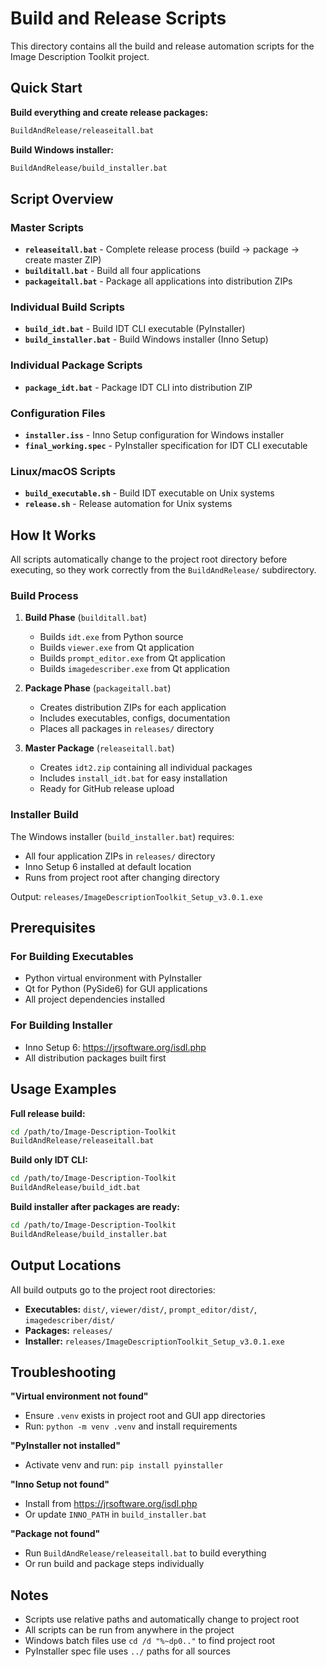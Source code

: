 # Build and Release Scripts

This directory contains all the build and release automation scripts for the Image Description Toolkit project.

## Quick Start

**Build everything and create release packages:**
```bash
BuildAndRelease/releaseitall.bat
```

**Build Windows installer:**
```bash
BuildAndRelease/build_installer.bat
```

## Script Overview

### Master Scripts

- **`releaseitall.bat`** - Complete release process (build → package → create master ZIP)
- **`builditall.bat`** - Build all four applications
- **`packageitall.bat`** - Package all applications into distribution ZIPs

### Individual Build Scripts

- **`build_idt.bat`** - Build IDT CLI executable (PyInstaller)
- **`build_installer.bat`** - Build Windows installer (Inno Setup)

### Individual Package Scripts

- **`package_idt.bat`** - Package IDT CLI into distribution ZIP

### Configuration Files

- **`installer.iss`** - Inno Setup configuration for Windows installer
- **`final_working.spec`** - PyInstaller specification for IDT CLI executable

### Linux/macOS Scripts

- **`build_executable.sh`** - Build IDT executable on Unix systems
- **`release.sh`** - Release automation for Unix systems

## How It Works

All scripts automatically change to the project root directory before executing, so they work correctly from the `BuildAndRelease/` subdirectory.

### Build Process

1. **Build Phase** (`builditall.bat`)
   - Builds `idt.exe` from Python source
   - Builds `viewer.exe` from Qt application
   - Builds `prompt_editor.exe` from Qt application
   - Builds `imagedescriber.exe` from Qt application

2. **Package Phase** (`packageitall.bat`)
   - Creates distribution ZIPs for each application
   - Includes executables, configs, documentation
   - Places all packages in `releases/` directory

3. **Master Package** (`releaseitall.bat`)
   - Creates `idt2.zip` containing all individual packages
   - Includes `install_idt.bat` for easy installation
   - Ready for GitHub release upload

### Installer Build

The Windows installer (`build_installer.bat`) requires:
- All four application ZIPs in `releases/` directory
- Inno Setup 6 installed at default location
- Runs from project root after changing directory

Output: `releases/ImageDescriptionToolkit_Setup_v3.0.1.exe`

## Prerequisites

### For Building Executables
- Python virtual environment with PyInstaller
- Qt for Python (PySide6) for GUI applications
- All project dependencies installed

### For Building Installer
- Inno Setup 6: https://jrsoftware.org/isdl.php
- All distribution packages built first

## Usage Examples

**Full release build:**
```bash
cd /path/to/Image-Description-Toolkit
BuildAndRelease/releaseitall.bat
```

**Build only IDT CLI:**
```bash
cd /path/to/Image-Description-Toolkit
BuildAndRelease/build_idt.bat
```

**Build installer after packages are ready:**
```bash
cd /path/to/Image-Description-Toolkit
BuildAndRelease/build_installer.bat
```

## Output Locations

All build outputs go to the project root directories:

- **Executables:** `dist/`, `viewer/dist/`, `prompt_editor/dist/`, `imagedescriber/dist/`
- **Packages:** `releases/`
- **Installer:** `releases/ImageDescriptionToolkit_Setup_v3.0.1.exe`

## Troubleshooting

**"Virtual environment not found"**
- Ensure `.venv` exists in project root and GUI app directories
- Run: `python -m venv .venv` and install requirements

**"PyInstaller not installed"**
- Activate venv and run: `pip install pyinstaller`

**"Inno Setup not found"**
- Install from https://jrsoftware.org/isdl.php
- Or update `INNO_PATH` in `build_installer.bat`

**"Package not found"**
- Run `BuildAndRelease/releaseitall.bat` to build everything
- Or run build and package steps individually

## Notes

- Scripts use relative paths and automatically change to project root
- All scripts can be run from anywhere in the project
- Windows batch files use `cd /d "%~dp0.."` to find project root
- PyInstaller spec file uses `../` paths for all sources
